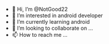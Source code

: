 - 👋 Hi, I’m @NotGood22
- 👀 I’m interested in android developer
- 🌱 I’m currently learning android
- 💞️ I’m looking to collaborate on ...
- 📫 How to reach me ...

<!---
NotGood22/NotGood22 is a ✨ special ✨ repository because its `README.md` (this file) appears on your GitHub profile.
You can click the Preview link to take a look at your changes.
--->
